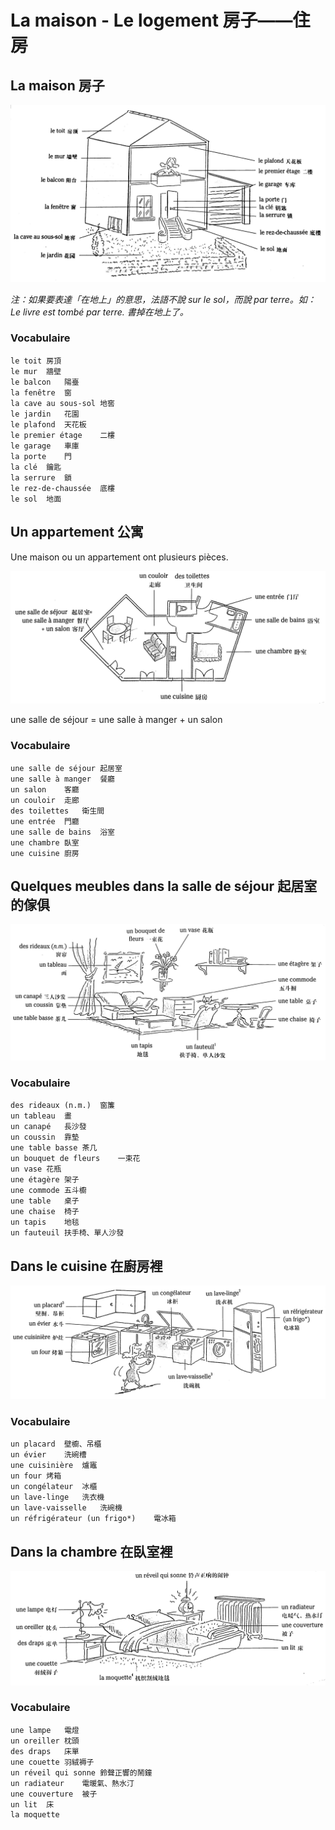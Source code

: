 # La maison - Le logement 房子——住房

## La maison 房子

![image-20210718134037111](../images/image-20210718134037111.png)

*注：如果要表達「在地上」的意思，法語不說 sur le sol，而說 par terre。如：Le livre est tombé par terre. 書掉在地上了。*

### Vocabulaire

```
le toit	房頂
le mur	牆壁
le balcon	陽臺
la fenêtre	窗
la cave au sous-sol	地窖
le jardin	花園
le plafond	天花板
le premier étage	二樓
le garage	車庫
la porte	門
la clé	鑰匙
la serrure	鎖
le rez-de-chaussée	底樓
le sol	地面
```

## Un appartement 公寓

Une maison ou un appartement ont plusieurs pièces.

![image-20210718135059752](../images/image-20210718135059752.png)

une salle de séjour = une salle à manger + un salon

### Vocabulaire

```
une salle de séjour	起居室
une salle à manger	餐廳
un salon	客廳
un couloir	走廊
des toilettes	衛生間
une entrée	門廳
une salle de bains	浴室
une chambre	臥室
une cuisine	廚房
```

## Quelques meubles dans la salle de séjour 起居室的傢俱

![image-20210718150355542](../images/image-20210718150355542.png)

### Vocabulaire

```
des rideaux (n.m.)	窗簾
un tableau	畫
un canapé	長沙發
un coussin	靠墊
une table basse	茶几
un bouquet de fleurs	一束花
un vase	花瓶
une étagère	架子
une commode	五斗櫥
une table	桌子
une chaise	椅子
un tapis	地毯
un fauteuil	扶手椅、單人沙發
```

## Dans le cuisine 在廚房裡

![image-20210718152243157](../images/image-20210718152243157.png)

### Vocabulaire

```
un placard	壁櫥、吊櫃
un évier	洗碗槽
une cuisinière	爐竈
un four	烤箱
un congélateur	冰櫃
un lave-linge	洗衣機
un lave-vaisselle	洗碗機
un réfrigérateur (un frigo*)	電冰箱
```

## Dans la chambre 在臥室裡

![image-20210718154842968](../images/image-20210718154842968.png)

### Vocabulaire

```
une lampe	電燈
un oreiller	枕頭
des draps	床單
une couette	羽絨褥子
un réveil qui sonne	鈴聲正響的鬧鐘
un radiateur	電暖氣、熱水汀
une couverture	被子
un lit	床
la moquette	 
```

